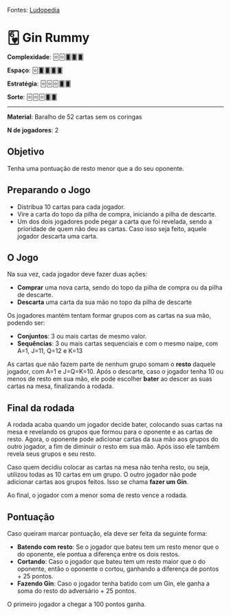 Fontes: [Ludopedia](https://ludopedia.com.br/jogo/gin-rummy)


# 🂶 Gin Rummy


**Complexidade**: 🃟🃟🂠🂠🂠

**Espaço**: 🃟🂠🂠🂠🂠

**Estratégia**: 🃟🃟🃟🂠🂠

**Sorte**: 🃟🃟🃟🂠🂠 

---

**Material**: Baralho de 52 cartas sem os coringas

**N de jogadores**: 2

## Objetivo

Tenha uma pontuação de resto menor que a do seu oponente.

## Preparando o Jogo

- Distribua 10 cartas para cada jogador.
- Vire a carta do topo da pilha de compra, iniciando a pilha de descarte.
- Um dos dois jogadores pode pegar a carta que foi revelada, sendo a prioridade de quem não deu as cartas. Caso isso seja feito, aquele jogador descarta uma carta.

## O Jogo

Na sua vez, cada jogador deve fazer duas ações:

- **Comprar** uma nova carta, sendo do topo da pilha de compra ou da pilha de descarte.
- **Descarta** uma carta da sua mão no topo da pilha de descarte

Os jogadores mantém tentam formar grupos com as cartas na sua mão, podendo ser:

- **Conjuntos**: 3 ou mais cartas de mesmo valor.
- **Sequências**: 3 ou mais cartas sequenciais e com o mesmo naipe, com A=1, J=11, Q=12 e K=13

As cartas que não fazem parte de nenhum grupo somam o **resto** daquele jogador, com A=1 e J=Q=K=10. Após o descarte, caso o jogador tenha 10 ou menos de resto em sua mão, ele pode escolher **bater** ao descer as suas cartas na mesa, finalizando a rodada.

## Final da rodada

A rodada acaba quando um jogador decide bater, colocando suas cartas na mesa e revelando os grupos que formou para o oponente e as cartas de resto. 
Agora, o oponente pode adicionar cartas da sua mão aos grupos do outro jogador, a fim de diminuir o resto em sua mão. Após isso ele também revela seus grupos e seu resto.

Caso quem decidiu colocar as cartas na mesa não tenha resto, ou seja, utilizou todas as 10 cartas em um grupo. O outro jogador não pode adicionar cartas aos grupos feitos. Isso se chama **fazer um Gin**.

Ao final, o jogador com a menor soma de resto vence a rodada.

## Pontuação

Caso queiram marcar pontuação, ela deve ser feita da seguinte forma:

- **Batendo com resto**: Se o jogador que bateu tem um resto menor que o do oponente, ele pontua a diferença entre os dois restos.
- **Cortando**: Caso o jogador que bateu tem um resto maior que o do oponente, então o oponente o cortou, ganhando a diferença de pontos + 25 pontos.
- **Fazendo Gin**: Caso o jogador tenha batido com um Gin, ele ganha a soma do resto do adversário + 25 pontos.

O primeiro jogador a chegar a 100 pontos ganha.